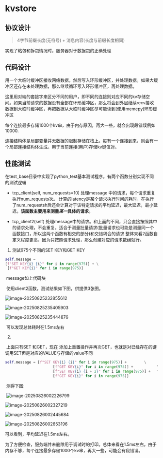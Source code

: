 # kvstore

## 协议设计

>  4字节前缀长度(无符号) + 消息内容(长度与前缀长度相同)

实现了粘包和拆包情况时，服务器对于数据包的正确处理

## 代码设计

用一个大临时缓冲区接收网络数据，然后写入环形缓冲区，并处理数据。如果大缓冲区还存在未处理数据，那么继续循环写入环形缓冲区，再处理数据。

这里用对端的套接字来区分不同的用户，即不同的连接则对应不同的kv存储空间。如果当前请求的数据没有全部在环形缓冲区，那么将会到外层继续recv接收数据到大临时缓冲区，再把数据从大临时缓冲区尽可能读到(使用memcpy)环形缓冲区



每个连接最多存储1000个kv串，由于内存原因，再大一些，就会出现段错误例如10000.

连接结构体是局部变量并无数据的限制存储在栈上。每有一个连接到来，则会有一个局部连接结构体生成。用于当前连接(用户)存储kv键值对。

## 性能测试

​	在test_base目录中实现了python_test基本测试程序。有两个函数分别实现不同的测试逻辑

- tcp_client(self, num_requests=10)
  处理message 中的请求，每个请求重复执行num_requests次。
  计算的latency是某个请求执行时间的耗时，在执行了num_requestsh后还会计算对于该特定请求的平均延迟，最大延迟，最小延迟。**该函数主要用来测量*某一*具体的请求**。

-  tcp_client2(self)
  处理message中的请求。和上面的不同，只会直接按照其中的请求处理，不会重复。适合于测量批量请求(批量请求也可能是测量同一个函数接口，所以这两个函数有相交的部分)和交错耦合的请求
  整体来看2函数自定义程度更高，因为只按照请求处理，那么创建对应的请求数组就行。

  1. 
     测试975个不同的SET KEY和GET KEY
  
  ```python
  self.message = 
  [f"SET KEY{i} {i}" for i in range(975)] + \
   [f"GET KEY{i}" for i in range(975)]
  ```
  
  ​	message如上代码块
  
  ​	使用client2函数，测试结果如下图，供提供3张图。



![image-20250825232855612](./image-20250825232855612.png)

![image-20250825235405903](./image-20250825235405903.png)

![image-20250825235444876](./image-20250825235444876.png)

​	可以发现总体耗时在1.5ms左右

  2. 

​	上面只有SET 和GET，现在 添加上重置操作并再次GET，也就是对已经存在的键调用SET但是对应的VALUE与存储的value不同

  ```python
self.message = [f"SET KEY{i} {i}" for i in range(975)] +        \
                        [f"GET KEY{i}" for i in range(975)] +           \
                        [f"SET KEY{i} {i + 2}" for i in range(975)] +   \
                        [f"GET KEY{i}" for i in range(975)]
  ```

​	测得下图:

​	![image-20250826002226799](./image-20250826002226799.png)

![image-20250826002327219](./image-20250826002327219.png)



![image-20250826002445684](./image-20250826002445684.png)



![image-20250826002653196](.\image-20250826002653196.png)

可以看到，平均延迟在1.5ms左右。

为了方便检查，服务端并未删除用于调试时的打印。总体来看在1.5ms左右。由于内存不够，每个连接最多存储1000个kv串，再大一些，可能会有段错误。